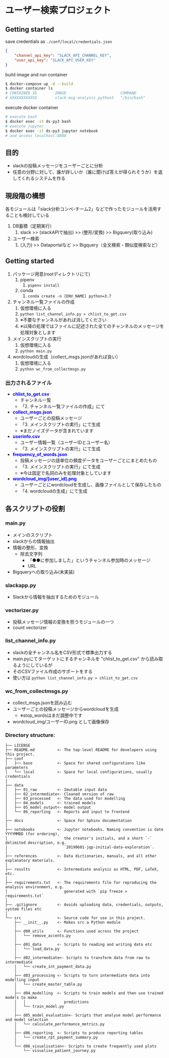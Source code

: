 # ユーザー検索プロジェクト

## Getting started

save credentials as `./conf/local/credentials.json`

```json:credentials.json
{
    "channel_api_key": "SLACK_API_CHANNEL_KEY",
    "user_api_key": "SLACK_API_USER_KEY"
}
```

build image and run container

```bash
$ docker-compose up -d --build
$ docker container ls
# CONTAINER ID        IMAGE                        COMMAND             CREATED             STATUS              PORTS                    NAMES
# XXXXXXXXXXXX        slack-msg-analysis_python3   "/bin/bash"         6 seconds ago       Up 6 seconds        0.0.0.0:8888->8000/tcp   ds-py3
```

execute docker container

```bash
# execute bash
$ docker exec -it ds-py3 bash
# execute jupyter
$ docker exec -it ds-py3 jupyter notebook
# and access localhost:8888
```

## 目的

- slackの投稿メッセージをユーザーごとに分析
- 任意の分野に対して、誰が詳しいか（誰に聞けば答えが得られそうか）を返してくれるシステムを作る

## 現段階の構想

各モジュールは「slack分析コンペ-チーム2」などで作ったモジュールを活用することも検討している

1. DB蓄積（定期実行）
   1. slack >> (slackAPIで抽出) >> (整形/変換) >> Bigquery(取り込み)
2. ユーザー検索
   1. (入力) >> Dataportalなど >> Bigquery（全文検索・類似度検索など）

## Getting started

1. パッケージ用意(rootディレクトリにて)
   1. pipenv
      1. `pipenv install`
   2. conda
      1. `conda create -n [ENV_NAME] python=3.7`
2. チャンネル一覧ファイルの作成
   1. 仮想環境に入る
   2. `python list_channel_info.py > chlist_to_get.csv`
   3. ※不要なチャンネルがあれば消してください
   4. ※以降の処理ではファイルに記述された全てのチャンネルのメッセージを処理対象とします
3. メインスクリプトの実行
   1. 仮想環境に入る
   2. `python main.py`
4. wordcloudの生成（collect_msgs.jsonがあれば良い）
   1. 仮想環境に入る
   2. `python wc_from_collectmsgs.py`

### 出力されるファイル

- <font color=blue>**chlist_to_get.csv**</font>
  - チャンネル一覧
  - 「2. チャンネル一覧ファイルの作成」にて
- <font color=blue>**collect_msgs.json**</font>
  - ユーザーごとの投稿メッセージ
  - 「3. メインスクリプトの実行」にて生成
  - ※まだノイズデータが含まれています
- <font color=blue>**userinfo.csv**</font>
  - ユーザー情報一覧（ユーザーIDとユーザー名）
  - 「3. メインスクリプトの実行」にて生成
- <font color=blue>**frequency_of_words.json**</font>
  - 投稿メッセージの語単位の頻度データをユーザーごとにまとめたもの
  - 「3. メインスクリプトの実行」にて生成
  - ※今は固定で名詞のみを処理対象としています
- <font color=blue>**wordcloud_img/[user_id].png**</font>
  - ユーザーごとにwordcloudを生成し、画像ファイルとして保存したもの
  - 「4. wordcloudの生成」にて生成

## 各スクリプトの役割

### main.py

- メインのスクリプト
- slackからの情報抽出
- 情報の整形、変換
  - 除去文字列
    - 「●●に参加しました」というチャンネル参加時のメッセージ
    - URL
- Bigqueryへの取り込み(未実装)

### slackapp.py

- Slackから情報を抽出するためのモジュール

### vectorizer.py

- 投稿メッセージ情報の変換を担うモジュールの一つ
- count vectorizer

### list_channel_info.py

- slackの全チャンネル名をCSV形式で標準出力する
- main.pyにてターゲットにするチャンネルを "chlist_to_get.csv" から読み取るようにしているが
- そのCSVファイル作成のサポートをする
- 使い方は `python list_channel_info.py > chlist_to_get.csv`

### wc_from_collectmsgs.py

- collect_msgs.jsonを読み込む
- ユーザーごとの投稿メッセージからwordcloudを生成
  - ※stop_wordsはまだ調整中です
- wordcloud_img/ユーザーID.png として画像保存


### Directory structure:

```
├── LICENSE
├── README.md          <- The top-level README for developers using this project.
├── conf
│   ├── base           <- Space for shared configurations like parameters
│   └── local          <- Space for local configurations, usually credentials
│
├── data
│   ├── 01_raw         <- Imutable input data
│   ├── 02_intermediate<- Cleaned version of raw
│   ├── 03_processed   <- The data used for modelling
│   ├── 04_models      <- trained models
│   ├── 05_model_output<- model output
│   └── 06_reporting   <- Reports and input to frontend
│
├── docs               <- Space for Sphinx documentation
│
├── notebooks          <- Jupyter notebooks. Naming convention is date YYYYMMDD (for ordering),
│                         the creator's initials, and a short `-` delimited description, e.g.
│                         `20190601-jqp-initial-data-exploration`.
│
├── references         <- Data dictionaries, manuals, and all other explanatory materials.
│
├── results            <- Intermediate analysis as HTML, PDF, LaTeX, etc.
│
├── requirements.txt   <- The requirements file for reproducing the analysis environment, e.g.
│                         generated with `pip freeze > requirements.txt`
│
├── .gitignore         <- Avoids uploading data, credentials, outputs, system files etc
│
└── src                <- Source code for use in this project.
    ├── __init__.py    <- Makes src a Python module
    │
    ├── d00_utils      <- Functions used across the project
    │   └── remove_accents.py
    │
    ├── d01_data       <- Scripts to reading and writing data etc
    │   └── load_data.py
    │
    ├── d02_intermediate<- Scripts to transform data from raw to intermediate
    │   └── create_int_payment_data.py
    │
    ├── d03_processing <- Scripts to turn intermediate data into modelling input
    │   └── create_master_table.py
    │
    ├── d04_modelling  <- Scripts to train models and then use trained models to make
    │   │                 predictions
    │   └── train_model.py
    │
    ├── d05_model_evaluation<- Scripts that analyse model performance and model selection
    │   └── calculate_performance_metrics.py
    │    
    ├── d06_reporting  <- Scripts to produce reporting tables
    │   └── create_rpt_payment_summary.py
    │
    └── d06_visualisation<- Scripts to create frequently used plots
        └── visualise_patient_journey.py
```
